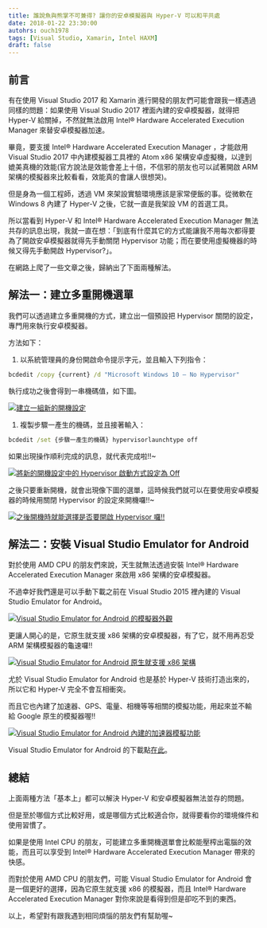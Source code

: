 ```yaml
---
title: 誰說魚與熊掌不可兼得? 讓你的安卓模擬器與 Hyper-V 可以和平共處
date: 2018-01-22 23:30:00
autohrs: ouch1978
tags: [Visual Studio, Xamarin, Intel HAXM]
draft: false
---
```


## 前言

有在使用 Visual Studio 2017 和 Xamarin 進行開發的朋友們可能會跟我一樣遇過同樣的問題：如果使用 Visual Studio 2017 裡面內建的安卓模擬器，就得把 Hyper-V 給關掉，不然就無法啟用 Intel® Hardware Accelerated Execution Manager 來替安卓模擬器加速。

畢竟，要支援 Intel® Hardware Accelerated Execution Manager ，才能啟用 Visual Studio 2017 中內建模擬器工具裡的 Atom x86 架構安卓虛擬機，以達到媲美真機的效能(官方說法是效能會差上十倍，不信邪的朋友也可以試著開啟 ARM 架構的模擬器來比較看看，效能真的會讓人很想哭)。

但是身為一個工程師，透過 VM 來架設實驗環境應該是家常便飯的事。從微軟在 Windows 8 內建了 Hyper-V 之後，它就一直是我架設 VM 的首選工具。

所以當看到 Hyper-V 和 Intel® Hardware Accelerated Execution Manager 無法共存的訊息出現，我就一直在想：「到底有什麼其它的方式能讓我不用每次都得要為了開啟安卓模擬器就得先手動關閉 Hypervisor 功能；而在要使用虛擬機器的時候又得先手動開啟 Hypervisor?」。

在網路上爬了一些文章之後，歸納出了下面兩種解法。

<!--truncate-->

## 解法一：建立多重開機選單

我們可以透過建立多重開機的方式，建立出一個預設把 Hypervisor 關閉的設定，專門用來執行安卓模擬器。

方法如下：

1. 以系統管理員的身份開啟命令提示字元，並且輸入下列指令：

```bat title="從現有的開機設定複製出一組新的設定"
bcdedit /copy {current} /d "Microsoft Windows 10 – No Hypervisor"

```

執行成功之後會得到一串機碼值，如下圖。

[![建立一組新的開機設定][image-01]][image-01]

[image-01]: 01-copy-a-new-boot-setting.png "建立一組新的開機設定"

1. 複製步驟一產生的機碼，並且接著輸入：

```bat title="將新的開機設定檔中的 Hypervisor 功能關閉"
bcdedit /set {步驟一產生的機碼} hypervisorlaunchtype off
```

如果出現操作順利完成的訊息，就代表完成啦!!~

[![將新的開機設定中的 Hypervisor 啟動方式設定為 Off][image-02]][image-02]

[image-02]: 02-set-hypervisor-launchtype-off.png "將新的開機設定中的 Hypervisor 啟動方式設定為 Off"

之後只要重新開機，就會出現像下圖的選單，這時候我們就可以在要使用安卓模擬器的時候用關閉 Hypervisor 的設定來開機囉!!~

[![之後開機時就能選擇是否要開啟 Hypervisor 囉!!][image-03]][image-03]

[image-03]: 03-can-choose-between-enable-hypervisor-or-not.png "之後開機時就能選擇是否要開啟 Hypervisor 囉!!"

## 解法二：安裝 Visual Studio Emulator for Android

對於使用 AMD CPU 的朋友們來說，天生就無法透過安裝 Intel® Hardware Accelerated Execution Manager 來啟用 x86 架構的安卓模擬器。

不過幸好我們還是可以手動下載之前在 Visual Studio 2015 裡內建的 Visual Studio Emulator for Android。

[![Visual Studio Emulator for Android 的模擬器外觀][image-04]][image-04]

[image-04]: 04-visual-studio-emulator-for-android.png "Visual Studio Emulator for Android 的模擬器外觀"

更讓人開心的是，它原生就支援 x86 架構的安卓模擬器，有了它，就不用再忍受 ARM 架構模擬器的龜速囉!!

[![Visual Studio Emulator for Android 原生就支援 x86 架構][image-05]][image-05]

[image-05]: 05-x86-architecture-supported-for-visual-studio-emulator-for-android.png "Visual Studio Emulator for Android 原生就支援 x86 架構"

尤於 Visual Studio Emulator for Android 也是基於 Hyper-V 技術打造出來的，所以它和 Hyper-V 完全不會互相衝突。

而且它也內建了加速器、GPS、電量、相機等等相關的模擬功能，用起來並不輸給 Google 原生的模擬器喔!!

[![Visual Studio Emulator for Android 內建的加速器模擬功能][image-06]][image-06]

[image-06]: 06-built-in-accelerometer-simulator.png "Visual Studio Emulator for Android 內建的加速器模擬功能"

Visual Studio Emulator for Android 的下載點[在此][link-01]。

[link-01]: https://aka.ms/vscomemudownload "Visual Studio Emulator for Android 下載連結"

## 總結

上面兩種方法「基本上」都可以解決 Hyper-V 和安卓模擬器無法並存的問題。

但是至於哪個方式比較好用，或是哪個方式比較適合你，就得要看你的環境條件和使用習慣了。

如果是使用 Intel CPU 的朋友，可能建立多重開機選單會比較能壓榨出電腦的效能，而且可以享受到 Intel® Hardware Accelerated Execution Manager 帶來的快感。

而對於使用 AMD CPU 的朋友們，可能 Visual Studio Emulator for Android 會是一個更好的選擇，因為它原生就支援 x86 的模擬器，而且 Intel® Hardware Accelerated Execution Manager 對你來說是看得到但是卻吃不到的東西。

以上，希望對有跟我遇到相同煩惱的朋友們有幫助喔~
